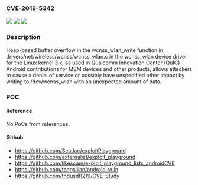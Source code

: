 ### [CVE-2016-5342](https://cve.mitre.org/cgi-bin/cvename.cgi?name=CVE-2016-5342)
![](https://img.shields.io/static/v1?label=Product&message=n%2Fa&color=blue)
![](https://img.shields.io/static/v1?label=Version&message=n%2Fa&color=blue)
![](https://img.shields.io/static/v1?label=Vulnerability&message=n%2Fa&color=brighgreen)

### Description

Heap-based buffer overflow in the wcnss_wlan_write function in drivers/net/wireless/wcnss/wcnss_wlan.c in the wcnss_wlan device driver for the Linux kernel 3.x, as used in Qualcomm Innovation Center (QuIC) Android contributions for MSM devices and other products, allows attackers to cause a denial of service or possibly have unspecified other impact by writing to /dev/wcnss_wlan with an unexpected amount of data.

### POC

#### Reference
No PoCs from references.

#### Github
- https://github.com/SeaJae/exploitPlayground
- https://github.com/externalist/exploit_playground
- https://github.com/likescam/exploit_playground_lists_androidCVE
- https://github.com/tangsilian/android-vuln
- https://github.com/thdusdl1219/CVE-Study


